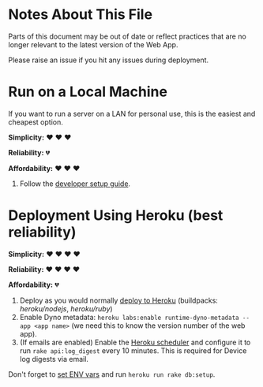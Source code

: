 # Notes About This File

Parts of this document may be out of date or reflect practices that are no longer relevant to the latest version of the Web App.

Please raise an issue if you hit any issues during deployment.

# Run on a Local Machine

If you want to run a server on a LAN for personal use, this is the easiest and cheapest option.

**Simplicity:** :heart: :heart: :heart:

**Reliability:** :broken_heart:

**Affordability:** :heart: :heart: :heart:

 1. Follow the [developer setup guide](https://github.com/FarmBot/Farmbot-Web-App#self-hosting).

# Deployment Using Heroku (best reliability)

**Simplicity:** :heart: :heart: :heart: :heart:

**Reliability:** :heart: :heart: :heart: :heart:

**Affordability:** :broken_heart:

 1. Deploy as you would normally [deploy to Heroku](https://devcenter.heroku.com/articles/getting-started-with-rails6#deploy-the-app-to-heroku) (buildpacks: _heroku/nodejs_, _heroku/ruby_)
 2. Enable Dyno metadata: `heroku labs:enable runtime-dyno-metadata --app <app name>` (we need this to know the version number of the web app).
 3. (If emails are enabled) Enable the [Heroku scheduler](https://elements.heroku.com/addons/scheduler) and configure it to run `rake api:log_digest` every 10 minutes. This is required for Device log digests via email.

Don't forget to [set ENV vars](https://devcenter.heroku.com/articles/config-vars) and run `heroku run rake db:setup`.
